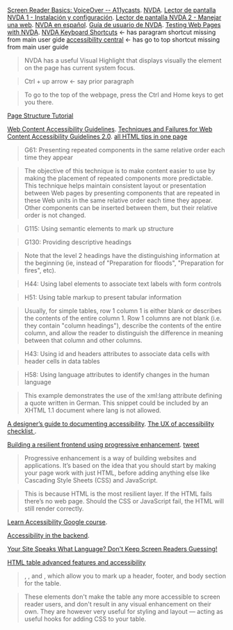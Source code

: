 
[Screen Reader Basics: VoiceOver -- A11ycasts](https://www.youtube.com/watch?v=5R-6WvAihms). [NVDA](http://accesibilidadweb.dlsi.ua.es/?menu=nvda). [Lector de pantalla NVDA 1 - Instalación y configuración](https://www.youtube.com/watch?v=jaOp891hAnY). [Lector de pantalla NVDA 2 - Manejar una web](https://www.youtube.com/watch?v=8ZKlKAAh6HI). [NVDA en español](https://www.youtube.com/channel/UCmyoXAMU9kJXz5LV-lJo5MA/videos). [Guía de usuario de NVDA](https://nvda.es/documentacion/guia-de-usuario-de-nvda/#Introduction). [Testing Web Pages with NVDA](https://www.unimelb.edu.au/accessibility/tools/testing-web-pages-with-nvda). [NVDA Keyboard Shortcuts](https://dequeuniversity.com/screenreaders/nvda-keyboard-shortcuts) <- has paragram shortcut missing from main user gide [accessibility central](http://www.accessibilitycentral.net/nvda%20tutorials.html) <- has go to top shortcut missing from main user guide

> NVDA has a useful Visual Highlight that displays visually the element on the page has current system focus.

> Ctrl + up arrow <- say prior paragraph

> To go to the top of the webpage, press the Ctrl and Home keys to get you there. 

[Page Structure Tutorial](https://www.w3.org/WAI/tutorials/page-structure/)

[Web Content Accessibility Guidelines](https://es.wikipedia.org/wiki/Web_Content_Accessibility_Guidelines). [Techniques and Failures for Web Content Accessibility Guidelines 2.0](https://www.w3.org/TR/WCAG20-TECHS/Overview.html#contents). [all HTML tips in one page](https://www.w3.org/TR/WCAG20-TECHS/html.html#H57)

> G61: Presenting repeated components in the same relative order each time they appear

> The objective of this technique is to make content easier to use by making the placement of repeated components more predictable. This technique helps maintain consistent layout or presentation between Web pages by presenting components that are repeated in these Web units in the same relative order each time they appear. Other components can be inserted between them, but their relative order is not changed.

> G115: Using semantic elements to mark up structure

> G130: Providing descriptive headings

> Note that the level 2 headings have the distinguishing information at the beginning (ie, instead of "Preparation for floods", "Preparation for fires", etc).

> H44: Using label elements to associate text labels with form controls

> H51: Using table markup to present tabular information

> Usually, for simple tables, row 1 column 1 is either blank or describes the contents of the entire column 1. Row 1 columns are not blank (i.e. they contain "column headings"), describe the contents of the entire column, and allow the reader to distinguish the difference in meaning between that column and other columns.

> H43: Using id and headers attributes to associate data cells with header cells in data tables

> H58: Using language attributes to identify changes in the human language

> This example demonstrates the use of the xml:lang attribute defining a quote written in German. This snippet could be included by an XHTML 1.1 document where lang is not allowed.

[A designer’s guide to documenting accessibility](https://www.youtube.com/watch?v=eDCd-isluUY). [The UX of accessibility checklist ](https://www.youtube.com/watch?v=F3X6TvfuVW8).

[Building a resilient frontend using progressive enhancement](https://www.gov.uk/service-manual/technology/using-progressive-enhancement). [tweet](https://twitter.com/accessibleweb/status/1575484706329571328)

> Progressive enhancement is a way of building websites and applications. It’s based on the idea that you should start by making your page work with just HTML, before adding anything else like Cascading Style Sheets (CSS) and JavaScript.

> This is because HTML is the most resilient layer. If the HTML fails there’s no web page. Should the CSS or JavaScript fail, the HTML will still render correctly.

[Learn Accessibility Google course](https://web.dev/introducing-learn-accessibility/).

[Accessibility in the backend](https://ericwbailey.website/published/yes-accessibility-is-also-a-backend-concern/).

[Your Site Speaks What Language? Don't Keep Screen Readers Guessing!](https://russelljqa.github.io/your-site-speaks-what-language/)

[HTML table advanced features and accessibility](https://developer.mozilla.org/en-US/docs/Learn/HTML/Tables/Advanced)

> <thead>, <tfoot>, and <tbody>, which allow you to mark up a header, footer, and body section for the table.

> These elements don't make the table any more accessible to screen reader users, and don't result in any visual enhancement on their own. They are however very useful for styling and layout — acting as useful hooks for adding CSS to your table.

